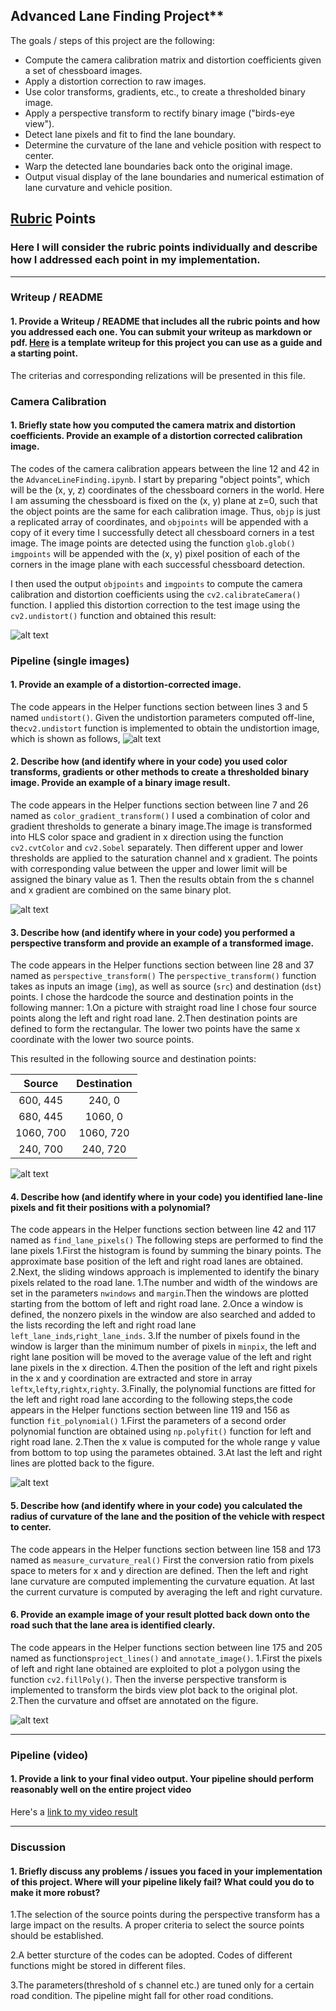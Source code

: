 ## Advanced Lane Finding Project**


The goals / steps of this project are the following:

* Compute the camera calibration matrix and distortion coefficients given a set of chessboard images.
* Apply a distortion correction to raw images.
* Use color transforms, gradients, etc., to create a thresholded binary image.
* Apply a perspective transform to rectify binary image ("birds-eye view").
* Detect lane pixels and fit to find the lane boundary.
* Determine the curvature of the lane and vehicle position with respect to center.
* Warp the detected lane boundaries back onto the original image.
* Output visual display of the lane boundaries and numerical estimation of lane curvature and vehicle position.

[//]: # (Image References)

[image1]: ./output_images/ChessboardUndistortion.jpg "Undistorted chessboard image"
[image2]: ./output_images/RoadImageUndistortion.jpg "Undistorted road image"
[image3]: ./output_images/BinaryTransformed.jpg "Binary transformed road image"
[image4]: ./output_images/PerspectiveTransformed.jpg "Perspective transformed"
[image5]: ./output_images/PolynomialFitted.jpg "Polynomial fitted"
[image6]: ./output_images/ImageAnnotated.jpg "Image annotated"
[video1]: ./project_video.mp4 "Video"

## [Rubric](https://review.udacity.com/#!/rubrics/571/view) Points

### Here I will consider the rubric points individually and describe how I addressed each point in my implementation.  

---

### Writeup / README

#### 1. Provide a Writeup / README that includes all the rubric points and how you addressed each one.  You can submit your writeup as markdown or pdf.  [Here](https://github.com/udacity/CarND-Advanced-Lane-Lines/blob/master/writeup_template.md) is a template writeup for this project you can use as a guide and a starting point.  

The criterias and corresponding relizations will be presented in this file.

### Camera Calibration

#### 1. Briefly state how you computed the camera matrix and distortion coefficients. Provide an example of a distortion corrected calibration image.  

The codes of the camera calibration appears between the line 12 and 42 in the `AdvanceLineFinding.ipynb`. 
I start by preparing "object points", which will be the (x, y, z) coordinates of the chessboard corners in the world. Here I am assuming the chessboard is fixed on the (x, y) plane at z=0, such that the object points are the same for each calibration image.  Thus, `objp` is just a replicated array of coordinates, and `objpoints` will be appended with a copy of it every time I successfully detect all chessboard corners in a test image. The image points are detected using the function `glob.glob()`  `imgpoints` will be appended with the (x, y) pixel position of each of the corners in the image plane with each successful chessboard detection.  

I then used the output `objpoints` and `imgpoints` to compute the camera calibration and distortion coefficients using the `cv2.calibrateCamera()` function.  I applied this distortion correction to the test image using the `cv2.undistort()` function and obtained this result: 

![alt text][image1]


### Pipeline (single images)

#### 1. Provide an example of a distortion-corrected image.

The code appears in the Helper functions section between lines 3 and 5 named `undistort()`.
Given the undistortion parameters computed off-line, the`cv2.undistort` function is implemented to obtain the undistortion image, which is shown as follows,
![alt text][image2]

#### 2. Describe how (and identify where in your code) you used color transforms, gradients or other methods to create a thresholded binary image.  Provide an example of a binary image result.

The code appears in the Helper functions section between line 7 and 26 named as `color_gradient_transform()`
I used a combination of color and gradient thresholds to generate a binary image.The image is transformed into HLS color space and gradient in x direction using the function `cv2.cvtColor` and `cv2.Sobel` separately. Then different upper and lower thresholds are applied to the saturation channel and x gradient. The points with corresponding value between the upper and lower limit will be assigned the binary value as 1. Then the results obtain from the s channel and x gradient are combined on the same binary plot.

![alt text][image3]

#### 3. Describe how (and identify where in your code) you performed a perspective transform and provide an example of a transformed image.

The code appears in the Helper functions section between line 28 and 37 named as `perspective_transform()`
The `perspective_transform()` function takes as inputs an image (`img`), as well as source (`src`) and destination (`dst`) points.  I chose the hardcode the source and destination points in the following manner:
  1.On a picture with straight road line I chose four source points along the left and right road lane.
  2.Then destination points are defined to form the rectangular. The lower two points have the same x coordinate with the lower two source points.

This resulted in the following source and destination points:

| Source        | Destination   | 
|:-------------:|:-------------:| 
| 600, 445      | 240, 0        | 
| 680, 445      | 1060, 0      |
| 1060, 700     | 1060, 720      |
| 240, 700      | 240, 720       |

![alt text][image4]

#### 4. Describe how (and identify where in your code) you identified lane-line pixels and fit their positions with a polynomial?

The code appears in the Helper functions section between line 42 and 117 named as `find_lane_pixels()`
The following steps are performed to find the lane pixels
1.First the histogram is found by summing the binary points. The approximate base position of the left and right road lanes are obtained.
2.Next, the sliding windows approach is implemented to identify the binary pixels related to the road lane.
  1.The number and width of the windows are set in the parameters `nwindows` and `margin`.Then the windows are plotted starting from the bottom of left and right road lane.
  2.Once a window is defined, the nonzero pixels in the window are also searched and added to the lists recording the left and right road lane `left_lane_inds`,`right_lane_inds`.
  3.If the number of pixels found in the window is larger than the minimum number of pixels in `minpix`, the left and right lane position will be moved to the average value of the left and right lane pixels in the x direction.
  4.Then the position of the left and right pixels in the x and y coordination are extracted and store in array `leftx`,`lefty`,`rightx`,`righty`.
3.Finally, the polynomial functions are fitted for the left and right road lane according to the following steps,the code appears in the Helper functions section between line 119 and 156 as function `fit_polynomial()`
  1.First the parameters of a second order polynomial function are obtained using `np.polyfit()` function for left and right road lane.
  2.Then the x value is computed for the whole range y value from bottom to top using the parametes obtained.
  3.At last the left and right lines are plotted back to the figure.

![alt text][image5]

#### 5. Describe how (and identify where in your code) you calculated the radius of curvature of the lane and the position of the vehicle with respect to center.

The code appears in the Helper functions section between line 158 and 173 named as `measure_curvature_real()`
First the conversion ratio from pixels space to meters for x and y direction are defined. Then the left and right lane curvature are computed implementing the curvature equation. At last the current curvature is computed by averaging the left and right curvature.

#### 6. Provide an example image of your result plotted back down onto the road such that the lane area is identified clearly.

The code appears in the Helper functions section between line 175 and 205 named as functions`project_lines()` and `annotate_image()`.
1.First the pixels of left and right lane obtained are exploited to plot a polygon using the function `cv2.fillPoly()`. Then the inverse perspective transform is implemented to transform the birds view plot back to the original plot.
2.Then the curvature and offset are annotated on the figure.


![alt text][image6]

---

### Pipeline (video)

#### 1. Provide a link to your final video output.  Your pipeline should perform reasonably well on the entire project video 

Here's a [link to my video result](./output_images/ProjectLines.mp4)

---

### Discussion

#### 1. Briefly discuss any problems / issues you faced in your implementation of this project.  Where will your pipeline likely fail?  What could you do to make it more robust?

1.The selection of the source points during the perspective transform has a large impact on the results. A proper criteria to select the source points should be established.

2.A better sturcture of the codes can be adopted. Codes of different functions might be stored in different files.

3.The parameters(threshold of s channel etc.) are tuned only for a certain road condition. The pipeline might fall for other road conditions.
